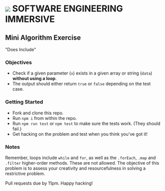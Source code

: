 # ![](https://ga-dash.s3.amazonaws.com/production/assets/logo-9f88ae6c9c3871690e33280fcf557f33.png) SOFTWARE ENGINEERING IMMERSIVE

## Mini Algorithm Exercise

"Does Include"

### Objectives

- Check if a given parameter (`x`) exists in a given array or string (`data`) **without using a loop**.
- The output should either return `true` or `false` depending on the test case.

### Getting Started

- Fork and clone this repo.
- Run `npm i` from within the repo.
- Run `npm run test` or `npm test` to make sure the tests work. (They should fail.)
- Get hacking on the problem and test when you think you've got it!

### Notes

Remember, loops include `while` and `for`, as well as the `.forEach`, `.map` and `.filter` higher-order methods. These are not allowed. The objective of this problem is to assess your creativity and resourcefulness in solving a restrictive problem.

Pull requests due by 11pm. Happy hacking!